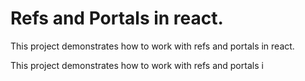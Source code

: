 # Refs and Portals in react.

This project demonstrates how to work with refs and portals in react.

This project demonstrates how to work with refs and portals i